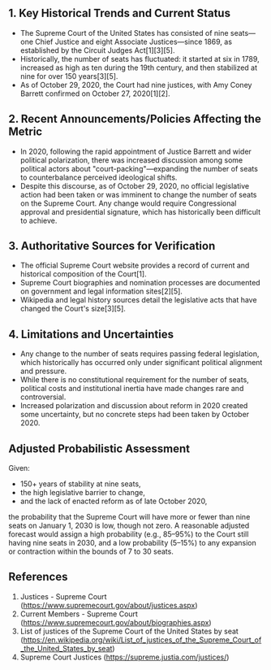 ## 1. Key Historical Trends and Current Status
- The Supreme Court of the United States has consisted of nine seats—one Chief Justice and eight Associate Justices—since 1869, as established by the Circuit Judges Act[1][3][5].
- Historically, the number of seats has fluctuated: it started at six in 1789, increased as high as ten during the 19th century, and then stabilized at nine for over 150 years[3][5].
- As of October 29, 2020, the Court had nine justices, with Amy Coney Barrett confirmed on October 27, 2020[1][2].

## 2. Recent Announcements/Policies Affecting the Metric
- In 2020, following the rapid appointment of Justice Barrett and wider political polarization, there was increased discussion among some political actors about "court-packing"—expanding the number of seats to counterbalance perceived ideological shifts.
- Despite this discourse, as of October 29, 2020, no official legislative action had been taken or was imminent to change the number of seats on the Supreme Court. Any change would require Congressional approval and presidential signature, which has historically been difficult to achieve.

## 3. Authoritative Sources for Verification
- The official Supreme Court website provides a record of current and historical composition of the Court[1].
- Supreme Court biographies and nomination processes are documented on government and legal information sites[2][5].
- Wikipedia and legal history sources detail the legislative acts that have changed the Court's size[3][5].

## 4. Limitations and Uncertainties
- Any change to the number of seats requires passing federal legislation, which historically has occurred only under significant political alignment and pressure.
- While there is no constitutional requirement for the number of seats, political costs and institutional inertia have made changes rare and controversial.
- Increased polarization and discussion about reform in 2020 created some uncertainty, but no concrete steps had been taken by October 2020.

## Adjusted Probabilistic Assessment
Given:
- 150+ years of stability at nine seats,
- the high legislative barrier to change,
- and the lack of enacted reform as of late October 2020,

the probability that the Supreme Court will have more or fewer than nine seats on January 1, 2030 is low, though not zero. A reasonable adjusted forecast would assign a high probability (e.g., 85–95%) to the Court still having nine seats in 2030, and a low probability (5–15%) to any expansion or contraction within the bounds of 7 to 30 seats.

## References
1. Justices - Supreme Court (https://www.supremecourt.gov/about/justices.aspx)
2. Current Members - Supreme Court (https://www.supremecourt.gov/about/biographies.aspx)
3. List of justices of the Supreme Court of the United States by seat (https://en.wikipedia.org/wiki/List_of_justices_of_the_Supreme_Court_of_the_United_States_by_seat)
5. Supreme Court Justices (https://supreme.justia.com/justices/)